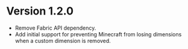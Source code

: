 # Version 1.2.0

* Remove Fabric API dependency.
* Add initial support for preventing Minecraft from losing dimensions when a custom dimension is removed.